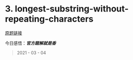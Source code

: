 # 3. longest-substring-without-repeating-characters

[原题链接](https://leetcode-cn.com/problems/longest-substring-without-repeating-characters/)

今日感悟：***官方题解就是香***

> 2021 - 03 - 04